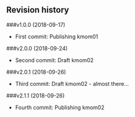 Revision history
----------------

###v1.0.0 (2018-09-17)

* First commit: Publishing kmom01

###v2.0.0 (2018-09-24)

* Second commit: Draft kmom02

###v2.0.1 (2018-09-26)

* Third commit: Draft kmom02 - almost there...  

###v2.1.1 (2018-09-26)

* Fourth commit: Publishing kmom02  
